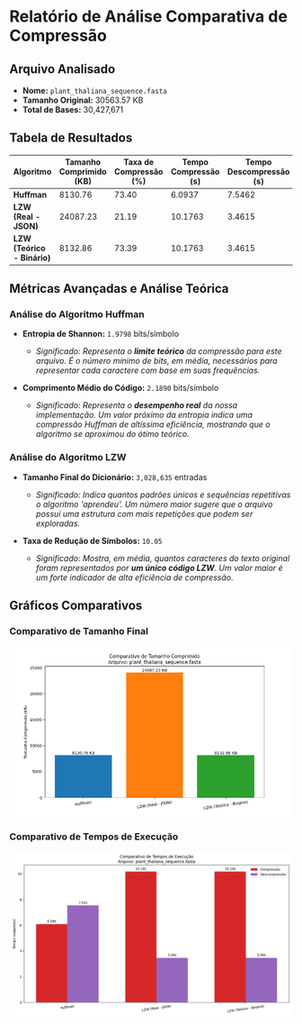 # Relatório de Análise Comparativa de Compressão

## Arquivo Analisado
- **Nome:** `plant_thaliana_sequence.fasta`
- **Tamanho Original:** 30563.57 KB
- **Total de Bases:** 30,427,671

## Tabela de Resultados

| Algoritmo | Tamanho Comprimido (KB) | Taxa de Compressão (%) | Tempo Compressão (s) | Tempo Descompressão (s) |
|---|---|---|---|---|
| **Huffman** | 8130.76 | 73.40 | 6.0937 | 7.5462 |
| **LZW (Real - JSON)** | 24087.23 | 21.19 | 10.1763 | 3.4615 |
| **LZW (Teórico - Binário)** | 8132.86 | 73.39 | 10.1763 | 3.4615 |

## Métricas Avançadas e Análise Teórica

### Análise do Algoritmo Huffman

- **Entropia de Shannon:** `1.9798` bits/símbolo
  - *Significado: Representa o **limite teórico** da compressão para este arquivo. É o número mínimo de bits, em média, necessários para representar cada caractere com base em suas frequências.*

- **Comprimento Médio do Código:** `2.1890` bits/símbolo
  - *Significado: Representa o **desempenho real** da nossa implementação. Um valor próximo da entropia indica uma compressão Huffman de altíssima eficiência, mostrando que o algoritmo se aproximou do ótimo teórico.*

### Análise do Algoritmo LZW

- **Tamanho Final do Dicionário:** `3,028,635` entradas
  - *Significado: Indica quantos padrões únicos e sequências repetitivas o algoritmo 'aprendeu'. Um número maior sugere que o arquivo possui uma estrutura com mais repetições que podem ser exploradas.*

- **Taxa de Redução de Símbolos:** `10.05`
  - *Significado: Mostra, em média, quantos caracteres do texto original foram representados por **um único código LZW**. Um valor maior é um forte indicador de alta eficiência de compressão.*


## Gráficos Comparativos

### Comparativo de Tamanho Final
![Comparativo de Tamanho](../graficos/plant_thaliana_sequence_comparativo_tamanho.png)

### Comparativo de Tempos de Execução
![Comparativo de Tempo](../graficos/plant_thaliana_sequence_comparativo_tempo.png)
